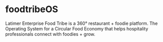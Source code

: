 # foodtribeOS
Latimer Enterprise
Food Tribe is a 360° restaurant + foodie platform. The Operating System for a Circular Food Economy that helps hospitality professionals connect with foodies + grow.
